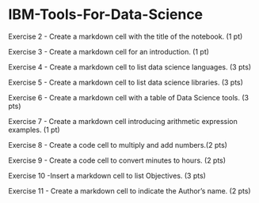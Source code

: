 # IBM-Tools-For-Data-Science

Exercise 2 - Create a markdown cell with the title of the notebook. (1 pt)

Exercise 3 - Create a markdown cell for an introduction. (1 pt)

Exercise 4 - Create a markdown cell to list data science languages. (3 pts)

Exercise 5 - Create a markdown cell to list data science libraries. (3 pts)

Exercise 6 - Create a markdown cell with a table of Data Science tools. (3 pts)

Exercise 7 - Create a markdown cell introducing arithmetic expression examples. (1 pt)

Exercise 8 - Create a code cell to multiply and add numbers.(2 pts)

Exercise 9 - Create a code cell to convert minutes to hours. (2 pts)

Exercise 10 -Insert a markdown cell to list Objectives. (3 pts)

Exercise 11 - Create a markdown cell to indicate the Author’s name. (2 pts)
